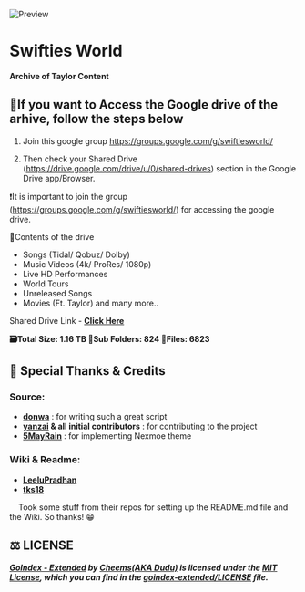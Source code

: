 ![Preview](https://telegra.ph/file/5fb562b73c1f6d732e474.png)
# Swifties World 


**Archive of Taylor Content**

## 🚨If you want to Access the Google drive of the arhive, follow the steps below

1) Join this google group https://groups.google.com/g/swiftiesworld/

2) Then check your Shared Drive (https://drive.google.com/drive/u/0/shared-drives) section in the Google Drive app/Browser.

❗️It is important to join the group (https://groups.google.com/g/swiftiesworld/) for accessing the google drive.

📜Contents of the drive 
- Songs (Tidal/ Qobuz/ Dolby)
- Music Videos (4k/ ProRes/ 1080p)
- Live HD Performances 
- World Tours
- Unreleased Songs
- Movies (Ft. Taylor) and many more..

Shared Drive Link - **[Click Here](https://drive.google.com/drive/u/0/folders/0ALuQMgyR_7mcUk9PVA)**

**🗃Total Size: 1.16 TB
📂Sub Folders: 824
📁Files: 6823**



## 🤝 Special Thanks & Credits

### Source:
- **[donwa](https://github.com/donwa)** : for writing such a great script
- **[yanzai](https://github.com/yanzai) & all initial contributors** : for contributing to the project
- **[5MayRain](https://github.com/5MayRain)** : for implementing Nexmoe theme

### Wiki & Readme:
- **[LeeluPradhan](https://github.com/LeeluPradhan)**
- **[tks18](https://github.com/tks18)**

&nbsp;&nbsp;&nbsp;&nbsp;Took some stuff from their repos for setting up the README.md file and the Wiki. So thanks! 😁



## ⚖ LICENSE

**_[GoIndex - Extended](https://github.com/cheems/goindex-extended) by [Cheems(AKA Dudu)](https://github.com/cheems/) is licensed under the [MIT License](https://opensource.org/licenses/MIT), which you can find in the [goindex-extended/LICENSE](https://github.com/cheems/goindex-extended/blob/master/LICENSE) file._**
